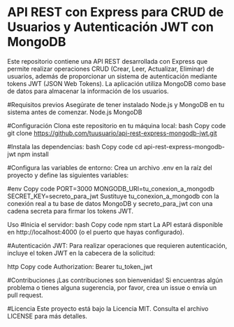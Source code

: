 # API REST con Express para CRUD de Usuarios y Autenticación JWT con MongoDB
Este repositorio contiene una API REST desarrollada con Express que permite realizar operaciones CRUD (Crear, Leer, Actualizar, Eliminar) de usuarios, además de proporcionar un sistema de autenticación mediante tokens JWT (JSON Web Tokens). La aplicación utiliza MongoDB como base de datos para almacenar la información de los usuarios.

#Requisitos previos
Asegúrate de tener instalado Node.js y MongoDB en tu sistema antes de comenzar.
Node.js
MongoDB

#Configuración
Clona este repositorio en tu máquina local:
bash
Copy code
git clone https://github.com/tuusuario/api-rest-express-mongodb-jwt.git

#Instala las dependencias:
bash
Copy code
cd api-rest-express-mongodb-jwt
npm install

#Configura las variables de entorno:
Crea un archivo .env en la raíz del proyecto y define las siguientes variables:

#env
Copy code
PORT=3000
MONGODB_URI=tu_conexion_a_mongodb
SECRET_KEY=secreto_para_jwt
Sustituye tu_conexion_a_mongodb con la conexión real a tu base de datos MongoDB y secreto_para_jwt con una cadena secreta para firmar los tokens JWT.

Uso
#Inicia el servidor:
bash
Copy code
npm start
La API estará disponible en http://localhost:4000 (o el puerto que hayas configurado).

#Autenticación JWT:
Para realizar operaciones que requieren autenticación, incluye el token JWT en la cabecera de la solicitud:

http
Copy code
Authorization: Bearer tu_token_jwt

#Contribuciones
¡Las contribuciones son bienvenidas! Si encuentras algún problema o tienes alguna sugerencia, por favor, crea un issue o envía un pull request.

#Licencia
Este proyecto está bajo la Licencia MIT. Consulta el archivo LICENSE para más detalles.
